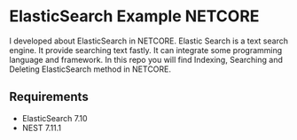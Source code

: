 # ElasticSearch Example NETCORE

I developed about ElasticSearch in NETCORE. Elastic Search is a text search engine. It provide searching text fastly. It can integrate some programming language 
and framework. In this repo you will find Indexing, Searching and Deleting ElasticSearch method in NETCORE.

## Requirements

* ElasticSearch 7.10
* NEST 7.11.1
